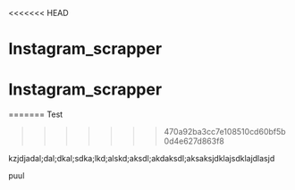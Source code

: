 <<<<<<< HEAD
# Instagram_scrapper
# Instagram_scrapper
=======
Test
>>>>>>> 470a92ba3cc7e108510cd60bf5b0d4e627d863f8

kzjdjadal;dal;dkal;sdka;lkd;alskd;aksdl;akdaksdl;aksaksjdklajsdklajdlasjd

puul
